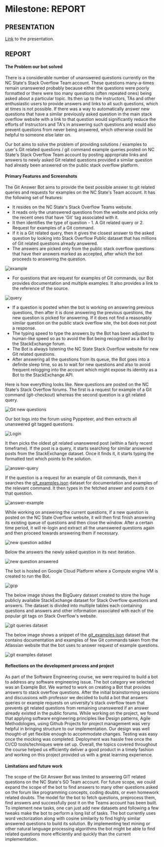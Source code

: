 # Milestone: REPORT

## PRESENTATION

[Link](https://drive.google.com/file/u/1/d/1VaOyAepHgTm7tEi2K2LzrH8egP_AIj0d/view?usp=sharing) to the presentation.

## REPORT

#### The Problem our bot solved

There is a considerable number of unanswered questions currently on the NC State's Stack Overflow Team account. These questions many-a-times remain unanswered probably because either the questions were poorly formatted or there were too many questions (often repeated ones) being asked about a particular topic. Its then up to the instructors, TAs and other enthusiastic users to provide answers and links to all such questions, which at times is not possible.
If there was a way to automatically answer new questions that have a similar previously asked question in the main stack overflow website with a link to that question would significantly reduce the efforts of Instructors and TA's in answering such questions and would also prevent questions from never being answered, which otherwise could be helpful to someone else later on.

Our bot aims to solve the problem of providing solutions / examples to user's Git related questions / git command example queries posted on NC State's Stack Overflow Team account by posting appropriate links and answers to newly asked Git related questions provided a similar question had already been answered on the public stack overflow platform.

#### Primary Features and Screenshots
The Git Answer Bot aims to provide the best possible answer to git related queries and requests for examples on the NC State's Team account. It has the following set of features:
 - It resides on the NC State's Stack Overflow Teams website.
 - It reads only the unanswered questions from the website and picks only the recent ones that have 'Git' tag associated with it.
 - It then identifies the type of question - 1. A Git related query or 2. Request for examples of a Git command.
 - If it is a Git related query, then it gives the closest answer to the asked question by looking into Stack Overflow Public dataset that has millions of Git related questions already answered.
 - The answers are picked only from the public stack overflow questions that have their answers marked as accepted, after which the bot proceeds to answering the question.

 ![example](../media/gitbot_query.png)

 - For questions that are request for examples of Git commands, our Bot provides documentation and multiple examples. It also provides a link to the reference of the source.

 ![query](../media/gitbot_example_answer.png)

 - If a question is posted when the bot is working on answering previous questions, then after it is done answering the previous questions, the new question is picked for answering. If it does not find a reasonably similar question on the public stack overflow site, the bot does not post a response.
 - The typing speed to type the answers by the Bot has been adjusted to human-like speed so as to avoid the Bot being recognized as a Bot by the StackExchange forum.
 - The Bot is always listening the NC State Stack Overflow website for new Git related questions.
 - After answering all the questions from its queue, the Bot goes into a definite sleep time, so as to wait for new questions and also to avoid frequent relogging into the account which might expose its identity as a Bot to the StackExchange API.

 Here is how everything looks like. New questions are posted on the NC State's Stack Overflow forums. The first is a request for example of a Git command (git-checkout) whereas the second question is a git related query.

![Git new questions](../media/Demo1.png)

Our bot logs into the forum using Pyppeteer, and then extracts all unanswered git tagged questions.

![Login](../media/Demo2.png)

It then picks the oldest git related unanswered post (within a fairly recent timeframe). If the post is a query, it starts searching for similar answered posts from the StackExchange dataset. Once it finds it, it starts typing the formatted text which points to the solution.

![answer-query](../media/Demo3.png)

If the question is a request for an example of Git commands, then it searches the [git_examples.json](../git_examples.json) dataset for documentation and examples of the relevant command. It then types in the fetched answer and posts it on that question.

![answer-example](../media/Demo4.png)

While working on answering the current questions, if a new question is posted on the NC State Overflow website, it will then first finish answering its existing queue of questions and then close the window. After a certain time period, it will re-login and extract all the unanswered questions again and then proceed towards answering them if necessary.

![new question added](../media/Demo5.png)

Below the answers the newly asked question in its next iteration.

![new question answered](../media/Demo6.png)

The bot is hosted on Google Cloud Platform where a Compute engine VM is created to run the Bot.

![gcp](../media/Demo7.png)

The below image shows the BigQuery dataset created to store the huge publicly available StackExchange dataset for Stack Overflow questions and answers. The dataset is divided into multiple tables each containing questions and answers and other information associated with each of the popular git tags on Stack Overflow's website.

![git queries dataset](../media/Demo8.png)

The below image shows a snippet of the [git_examples.json](../git_examples.json) dataset that contains documentation and examples of few Git commands taken from the Atlassian website that the bot uses to answer request of example questions.

![git examples dataset](../media/Demo9.PNG)

#### Reflections on the development process and project

As part of the Software Engineering course, we were required to build a bot to address any software engineering issue. The bot category we selected was an Example Bot. We wanted to work on creating a Bot that provides answers to stack overflow questions. After the initial brainstorming sessions and discussions with professor we decided to build a bot that answers queries or example requests on university's stack overflow team that prevents git related questions from remaining unanswered if an answer already existed in the public forums. While working on the project, we found that applying software engineering principles like Design patterns, Agile Methodologies, using Github Projects for project management was very helpful in bringing structure to our implementation. Our design was well thought-of yet flexible enough to accommodate changes. Testing was easy once the mocking was completed. Deployment was hassle free once the CI/CD tools/techniques were set up. Overall, the topics covered throughout the course helped us efficiently deliver a good product in a timely fashion and working on this project provided us with a great learning experience.

#### Limitations and future work

The scope of the Git Answer Bot was limited to answering GIT related questions on the NC State's SO Team account. For future scope, we could expand the scope of the bot to find answers to many other questions asked on the forum like programming concepts, coding doubts, or even homework related doubts. The model for the bot to fetch questions, preprocess them, find answers and successfully post it on the Teams account has been built. To implement new tasks, one can just add new datasets and following a few tweaks make the bot to perform a long list of tasks.
The bot currently uses word vectorization along with cosine similarity to find highly similar answered questions to build its solution. By implementing text mining or other natural language processing algorithms the bot might be able to find related questions more efficiently and quickly than the current implementation.
